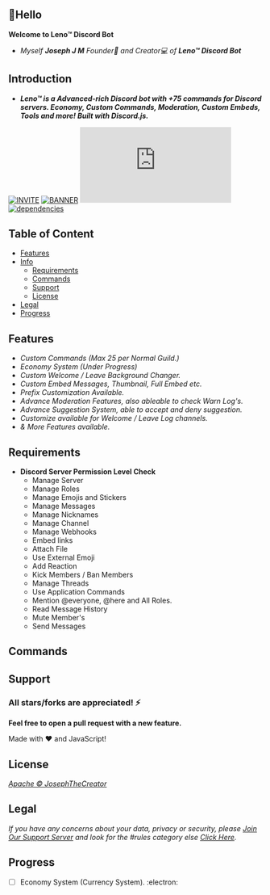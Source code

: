 ## 👋Hello

**Welcome to Leno™ Discord Bot**

- *Myself **Joseph J M** Founder👑 and Creator💻 of **Leno™ Discord Bot***

## Introduction

- ***Leno™ is a Advanced-rich Discord bot with +75 commands for Discord servers. Economy, Custom Commands, Moderation, Custom Embeds, Tools and more! Built with Discord.js.***

[![INVITE](https://img.shields.io/badge/Invite-Leno%E2%84%A2-brightgreen)](https://discord.com/api/oauth2/authorize?client_id=860445158519341079&permissions=167441329270&redirect_uri=https%3A%2F%2Fdiscord.gg%2FqCZXvbNJ9d&response_type=code&scope=guilds.join%20bot%20applications.commands) 
[![BANNER](https://img.shields.io/badge/Join-Support%20Server-blue)](https://discord.gg/qCZXvbNJ9d) 
[![license](https://img.shields.io/npm/l/discord.js)](https://www.npmjs.com/package/discord.js?source=post_page-----7b5fe27cb6fa----------------------)
[![dependencies](https://img.shields.io/hackage-deps/v/di)](https://www.npmjs.com/package/discord.js?source=post_page-----7b5fe27cb6fa----------------------) 
## Table of Content
- [Features](#features)
- [Info](docs/README.md)
  - [Requirements](#requirements)
  - [Commands](#requirements)
  - [Support](#support) 
  - [License](#license)
- [Legal](#legal)
- [Progress](#progress)
## Features

- *Custom Commands (Max 25 per Normal Guild.)*
- *Economy System (Under Progress)*
- *Custom Welcome / Leave Background Changer.*
- *Custom Embed Messages, Thumbnail, Full Embed etc.*
- *Prefix Customization Available.*
- *Advance Moderation Features, also ableable to check Warn Log's.*
- *Advance Suggestion System, able to accept and deny suggestion.*
- *Customize available for Welcome / Leave Log channels.*
- *& More Features available.*

## Requirements
- **Discord Server Permission Level Check**
  - Manage Server
  - Manage Roles
  - Manage Emojis and Stickers
  - Manage Messages
  - Manage Nicknames
  - Manage Channel
  - Manage Webhooks
  - Embed links
  - Attach File
  - Use External Emoji
  - Add Reaction
  - Kick Members / Ban Members
  - Manage Threads
  - Use Application Commands
  - Mention @everyone, @here and All Roles. 
  - Read Message History
  - Mute Member's
  - Send Messages

## Commands

## Support

### All stars/forks are appreciated! ⚡

**Feel free to open a pull request with a new feature.**

Made with ❤️ and JavaScript!

## License

*[Apache © JosephTheCreator](./LICENSE)*

## Legal

*If you have any concerns about your data, privacy or security, please [Join Our Support Server](https://discord.gg/qCZXvbNJ9d) and look for the #rules category else [Click Here]().*


## Progress

- [ ] Economy System (Currency System). :electron:
